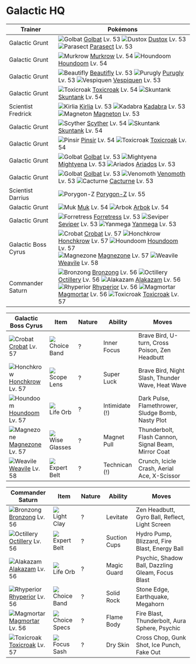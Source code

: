# Galactic HQ

Trainer                    | Pokémons
---                        | ---
Galactic Grunt             | ![][042]  [Golbat] Lv. 53  ![][269]  [Dustox] Lv. 53  ![][047]  [Parasect] Lv. 53
Galactic Grunt             | ![][198]  [Murkrow] Lv. 54  ![][229]  [Houndoom] Lv. 54
Galactic Grunt             | ![][267]  [Beautifly] Lv. 53  ![][432]  [Purugly] Lv. 53  ![][416]  [Vespiquen] Lv. 53
Galactic Grunt             | ![][454]  [Toxicroak] Lv. 54  ![][435]  [Skuntank] Lv. 54
Scientist Fredrick         | ![][281]  [Kirlia] Lv. 53  ![][064]  [Kadabra] Lv. 53  ![][082]  [Magneton] Lv. 53
Galactic Grunt             | ![][123]  [Scyther] Lv. 54  ![][435]  [Skuntank] Lv. 54
Galactic Grunt             | ![][127]  [Pinsir] Lv. 54  ![][454]  [Toxicroak] Lv. 54
Galactic Grunt             | ![][042]  [Golbat] Lv. 53  ![][262]  [Mightyena] Lv. 53  ![][168]  [Ariados] Lv. 53
Galactic Grunt             | ![][042]  [Golbat] Lv. 53  ![][049]  [Venomoth] Lv. 53  ![][332]  [Cacturne] Lv. 53
Scientist Darrius          | ![][474]  [Porygon-Z] Lv. 55
Galactic Grunt             | ![][089]  [Muk] Lv. 54  ![][024]  [Arbok] Lv. 54
Galactic Grunt             | ![][205]  [Forretress] Lv. 53  ![][336]  [Seviper] Lv. 53  ![][469]  [Yanmega] Lv. 53
Galactic Boss Cyrus        | ![][169]  [Crobat] Lv. 57  ![][430]  [Honchkrow] Lv. 57  ![][229]  [Houndoom] Lv. 57 <br> ![][462]  [Magnezone] Lv. 57  ![][461]  [Weavile] Lv. 58
Commander Saturn           | ![][437]  [Bronzong] Lv. 56  ![][224]  [Octillery] Lv. 56  ![][065]  [Alakazam] Lv. 56 <br> ![][464]  [Rhyperior] Lv. 56  ![][467]  [Magmortar] Lv. 56  ![][454]  [Toxicroak] Lv. 57

Galactic Boss Cyrus | Item         | Nature  | Ability       | Moves
---                 | ---          | ---     | ---           | ---
![][169]<br> [Crobat] Lv. 57          | ![][choice-band]<br> Choice Band        | ?        | Inner Focus         | Brave Bird, U-turn, Cross Poison, Zen Headbutt
![][430]<br> [Honchkrow] Lv. 57       | ![][scope-lens]<br> Scope Lens          | ?        | Super Luck          | Brave Bird, Night Slash, Thunder Wave, Heat Wave
![][229]<br> [Houndoom] Lv. 57        | ![][life-orb]<br> Life Orb              | ?        | Intimidate (!)      | Dark Pulse, Flamethrower, Sludge Bomb, Nasty Plot
![][462]<br> [Magnezone] Lv. 57       | ![][wise-glasses]<br> Wise Glasses      | ?        | Magnet Pull         | Thunderbolt, Flash Cannon, Signal Beam, Mirror Coat
![][461]<br> [Weavile] Lv. 58         | ![][expert-belt]<br> Expert Belt        | ?        | Technican (!)       | Crunch, Icicle Crash, Aerial Ace, X-Scissor

Commander Saturn   | Item         | Nature  | Ability       | Moves
---                | ---          | ---     | ---           | ---
![][437]<br> [Bronzong] Lv. 56        | ![][light-clay]<br> Light Clay          | ?        | Levitate            | Zen Headbutt, Gyro Ball, Reflect, Light Screen
![][224]<br> [Octillery] Lv. 56       | ![][expert-belt]<br> Expert Belt        | ?        | Suction Cups        | Hydro Pump, Blizzard, Fire Blast, Energy Ball
![][065]<br> [Alakazam] Lv. 56        | ![][life-orb]<br> Life Orb              | ?        | Magic Guard         | Psychic, Shadow Ball, Dazzling Gleam, Focus Blast
![][464]<br> [Rhyperior] Lv. 56       | ![][choice-band]<br> Choice Band        | ?        | Solid Rock          | Stone Edge, Earthquake, Megahorn
![][467]<br> [Magmortar] Lv. 56       | ![][choice-specs]<br> Choice Specs      | ?        | Flame Body          | Fire Blast, Thunderbolt, Aura Sphere, Psychic
![][454]<br> [Toxicroak] Lv. 57       | ![][focus-sash]<br> Focus Sash          | ?        | Dry Skin            | Cross Chop, Gunk Shot, Ice Punch, Fake Out
[024]: https://raw.githubusercontent.com/PokeAPI/sprites/master/sprites/pokemon/24.png "Arbok"
[042]: https://raw.githubusercontent.com/PokeAPI/sprites/master/sprites/pokemon/42.png "Golbat"
[047]: https://raw.githubusercontent.com/PokeAPI/sprites/master/sprites/pokemon/47.png "Parasect"
[049]: https://raw.githubusercontent.com/PokeAPI/sprites/master/sprites/pokemon/49.png "Venomoth"
[064]: https://raw.githubusercontent.com/PokeAPI/sprites/master/sprites/pokemon/64.png "Kadabra"
[065]: https://raw.githubusercontent.com/PokeAPI/sprites/master/sprites/pokemon/65.png "Alakazam"
[082]: https://raw.githubusercontent.com/PokeAPI/sprites/master/sprites/pokemon/82.png "Magneton"
[089]: https://raw.githubusercontent.com/PokeAPI/sprites/master/sprites/pokemon/89.png "Muk"
[123]: https://raw.githubusercontent.com/PokeAPI/sprites/master/sprites/pokemon/123.png "Scyther"
[127]: https://raw.githubusercontent.com/PokeAPI/sprites/master/sprites/pokemon/127.png "Pinsir"
[168]: https://raw.githubusercontent.com/PokeAPI/sprites/master/sprites/pokemon/168.png "Ariados"
[169]: https://raw.githubusercontent.com/PokeAPI/sprites/master/sprites/pokemon/169.png "Crobat"
[198]: https://raw.githubusercontent.com/PokeAPI/sprites/master/sprites/pokemon/198.png "Murkrow"
[205]: https://raw.githubusercontent.com/PokeAPI/sprites/master/sprites/pokemon/205.png "Forretress"
[224]: https://raw.githubusercontent.com/PokeAPI/sprites/master/sprites/pokemon/224.png "Octillery"
[229]: https://raw.githubusercontent.com/PokeAPI/sprites/master/sprites/pokemon/229.png "Houndoom"
[262]: https://raw.githubusercontent.com/PokeAPI/sprites/master/sprites/pokemon/262.png "Mightyena"
[267]: https://raw.githubusercontent.com/PokeAPI/sprites/master/sprites/pokemon/267.png "Beautifly"
[269]: https://raw.githubusercontent.com/PokeAPI/sprites/master/sprites/pokemon/269.png "Dustox"
[281]: https://raw.githubusercontent.com/PokeAPI/sprites/master/sprites/pokemon/281.png "Kirlia"
[332]: https://raw.githubusercontent.com/PokeAPI/sprites/master/sprites/pokemon/332.png "Cacturne"
[336]: https://raw.githubusercontent.com/PokeAPI/sprites/master/sprites/pokemon/336.png "Seviper"
[416]: https://raw.githubusercontent.com/PokeAPI/sprites/master/sprites/pokemon/416.png "Vespiquen"
[430]: https://raw.githubusercontent.com/PokeAPI/sprites/master/sprites/pokemon/430.png "Honchkrow"
[432]: https://raw.githubusercontent.com/PokeAPI/sprites/master/sprites/pokemon/432.png "Purugly"
[435]: https://raw.githubusercontent.com/PokeAPI/sprites/master/sprites/pokemon/435.png "Skuntank"
[437]: https://raw.githubusercontent.com/PokeAPI/sprites/master/sprites/pokemon/437.png "Bronzong"
[454]: https://raw.githubusercontent.com/PokeAPI/sprites/master/sprites/pokemon/454.png "Toxicroak"
[461]: https://raw.githubusercontent.com/PokeAPI/sprites/master/sprites/pokemon/461.png "Weavile"
[462]: https://raw.githubusercontent.com/PokeAPI/sprites/master/sprites/pokemon/462.png "Magnezone"
[464]: https://raw.githubusercontent.com/PokeAPI/sprites/master/sprites/pokemon/464.png "Rhyperior"
[467]: https://raw.githubusercontent.com/PokeAPI/sprites/master/sprites/pokemon/467.png "Magmortar"
[469]: https://raw.githubusercontent.com/PokeAPI/sprites/master/sprites/pokemon/469.png "Yanmega"
[474]: https://raw.githubusercontent.com/PokeAPI/sprites/master/sprites/pokemon/474.png "Porygon-Z"
[Arbok]: /pokemon_changes/024.md
[Golbat]: /pokemon_changes/042.md
[Parasect]: /pokemon_changes/047.md
[Venomoth]: /pokemon_changes/049.md
[Kadabra]: /pokemon_changes/064.md
[Alakazam]: /pokemon_changes/065.md
[Magneton]: /pokemon_changes/082.md
[Muk]: /pokemon_changes/089.md
[Scyther]: /pokemon_changes/123.md
[Pinsir]: /pokemon_changes/127.md
[Ariados]: /pokemon_changes/168.md
[Crobat]: /pokemon_changes/169.md
[Murkrow]: /pokemon_changes/198.md
[Forretress]: /pokemon_changes/205.md
[Octillery]: /pokemon_changes/224.md
[Houndoom]: /pokemon_changes/229.md
[Mightyena]: /pokemon_changes/262.md
[Beautifly]: /pokemon_changes/267.md
[Dustox]: /pokemon_changes/269.md
[Kirlia]: /pokemon_changes/281.md
[Cacturne]: /pokemon_changes/332.md
[Seviper]: /pokemon_changes/336.md
[Vespiquen]: /pokemon_changes/416.md
[Honchkrow]: /pokemon_changes/430.md
[Purugly]: /pokemon_changes/432.md
[Skuntank]: /pokemon_changes/435.md
[Bronzong]: /pokemon_changes/437.md
[Toxicroak]: /pokemon_changes/454.md
[Weavile]: /pokemon_changes/461.md
[Magnezone]: /pokemon_changes/462.md
[Rhyperior]: /pokemon_changes/464.md
[Magmortar]: /pokemon_changes/467.md
[Yanmega]: /pokemon_changes/469.md
[Porygon-Z]: /pokemon_changes/474.md
[choice-band]: https://raw.githubusercontent.com/PokeAPI/sprites/master/sprites/items/choice-band.png
[choice-specs]: https://raw.githubusercontent.com/PokeAPI/sprites/master/sprites/items/choice-specs.png
[expert-belt]: https://raw.githubusercontent.com/PokeAPI/sprites/master/sprites/items/expert-belt.png
[focus-sash]: https://raw.githubusercontent.com/PokeAPI/sprites/master/sprites/items/focus-sash.png
[scope-lens]: https://raw.githubusercontent.com/PokeAPI/sprites/master/sprites/items/scope-lens.png
[wise-glasses]: https://raw.githubusercontent.com/PokeAPI/sprites/master/sprites/items/wise-glasses.png
[life-orb]: https://raw.githubusercontent.com/PokeAPI/sprites/master/sprites/items/life-orb.png
[light-clay]: https://raw.githubusercontent.com/PokeAPI/sprites/master/sprites/items/light-clay.png
